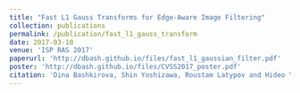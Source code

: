 ```yaml
---
title: "Fast L1 Gauss Transforms for Edge-Aware Image Filtering"
collection: publications
permalink: /publication/fast_l1_gauss_transform
date: 2017-03-10
venue: 'ISP RAS 2017'
paperurl: 'http://dbash.github.io/files/fast_l1_gaussian_filter.pdf'
poster: 'http://dbash.github.io/files/CVSS2017_poster.pdf'
citation: 'Dina Bashkirova, Shin Yoshizawa, Roustam Latypov and Hideo Yokota. (2017). &quot;Fast L1 Gauss Transforms for Edge-Aware Image Filtering.&quot; <i>Proceedings of ISP RAS</i>.'
---
```


